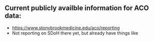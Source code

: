 ## Current publicly availble information for ACO data:
- https://www.stonybrookmedicine.edu/aco/reporting 
- Not reporting on SDoH there yet, but already have things like 

